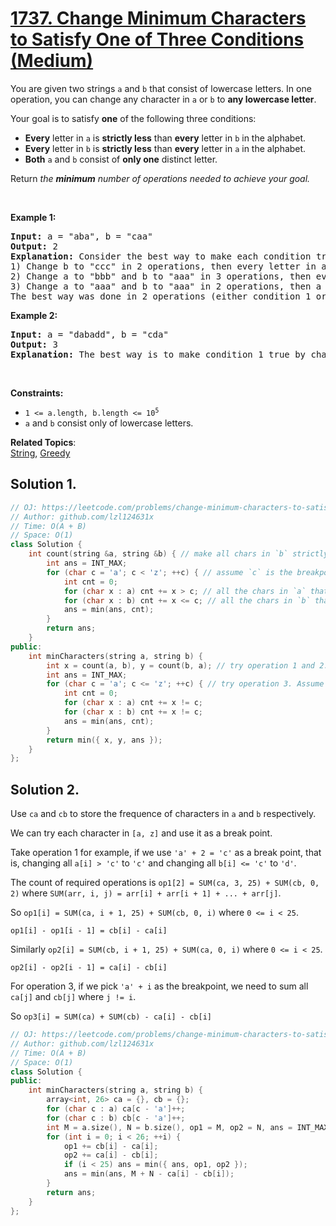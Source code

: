 # [1737. Change Minimum Characters to Satisfy One of Three Conditions (Medium)](https://leetcode.com/problems/change-minimum-characters-to-satisfy-one-of-three-conditions/)

<p>You are given two strings <code>a</code> and <code>b</code> that consist of lowercase letters. In one operation, you can change any character in <code>a</code> or <code>b</code> to <strong>any lowercase letter</strong>.</p>

<p>Your goal is to satisfy <strong>one</strong> of the following three conditions:</p>

<ul>
	<li><strong>Every</strong> letter in <code>a</code> is <strong>strictly less</strong> than <strong>every</strong> letter in <code>b</code> in the alphabet.</li>
	<li><strong>Every</strong> letter in <code>b</code> is <strong>strictly less</strong> than <strong>every</strong> letter in <code>a</code> in the alphabet.</li>
	<li><strong>Both</strong> <code>a</code> and <code>b</code> consist of <strong>only one</strong> distinct letter.</li>
</ul>

<p>Return <em>the <strong>minimum</strong> number of operations needed to achieve your goal.</em></p>

<p>&nbsp;</p>
<p><strong>Example 1:</strong></p>

<pre><strong>Input:</strong> a = "aba", b = "caa"
<strong>Output:</strong> 2
<strong>Explanation:</strong> Consider the best way to make each condition true:
1) Change b to "ccc" in 2 operations, then every letter in a is less than every letter in b.
2) Change a to "bbb" and b to "aaa" in 3 operations, then every letter in b is less than every letter in a.
3) Change a to "aaa" and b to "aaa" in 2 operations, then a and b consist of one distinct letter.
The best way was done in 2 operations (either condition 1 or condition 3).
</pre>

<p><strong>Example 2:</strong></p>

<pre><strong>Input:</strong> a = "dabadd", b = "cda"
<strong>Output:</strong> 3
<strong>Explanation:</strong> The best way is to make condition 1 true by changing b to "eee".
</pre>

<p>&nbsp;</p>
<p><strong>Constraints:</strong></p>

<ul>
	<li><code>1 &lt;= a.length, b.length &lt;= 10<sup>5</sup></code></li>
	<li><code>a</code> and <code>b</code> consist only of lowercase letters.</li>
</ul>


**Related Topics**:  
[String](https://leetcode.com/tag/string/), [Greedy](https://leetcode.com/tag/greedy/)

## Solution 1.

```cpp
// OJ: https://leetcode.com/problems/change-minimum-characters-to-satisfy-one-of-three-conditions/
// Author: github.com/lzl124631x
// Time: O(A + B)
// Space: O(1)
class Solution {
    int count(string &a, string &b) { // make all chars in `b` strictly greater than `a`.
        int ans = INT_MAX; 
        for (char c = 'a'; c < 'z'; ++c) { // assume `c` is the breakpoint -- make all chars in `a` <= `c` and all chars in `b` > `c`
            int cnt = 0;
            for (char x : a) cnt += x > c; // all the chars in `a` that `> c` should be changed.
            for (char x : b) cnt += x <= c; // all the chars in `b` that `<= c` should be changed.
            ans = min(ans, cnt);
        }
        return ans;
    }
public:
    int minCharacters(string a, string b) {
        int x = count(a, b), y = count(b, a); // try operation 1 and 2.
        int ans = INT_MAX;
        for (char c = 'a'; c <= 'z'; ++c) { // try operation 3. Assume we change all chars to `c`
            int cnt = 0;
            for (char x : a) cnt += x != c;
            for (char x : b) cnt += x != c;
            ans = min(ans, cnt);
        }
        return min({ x, y, ans });
    }
};
```

## Solution 2.

Use `ca` and `cb` to store the frequence of characters in `a` and `b` respectively.

We can try each character in `[a, z]` and use it as a break point.

Take operation 1 for example, if we use `'a' + 2 = 'c'` as a break point, that is, changing all `a[i] > 'c'` to `'c'` and changing all `b[i] <= 'c'` to `'d'`.

The count of required operations is `op1[2] = SUM(ca, 3, 25) + SUM(cb, 0, 2)` where `SUM(arr, i, j) = arr[i] + arr[i + 1] + ... + arr[j]`.

So `op1[i] = SUM(ca, i + 1, 25) + SUM(cb, 0, i)` where `0 <= i < 25`.

`op1[i] - op1[i - 1] = cb[i] - ca[i]`

Similarly `op2[i] = SUM(cb, i + 1, 25) + SUM(ca, 0, i)` where `0 <= i < 25`.

`op2[i] - op2[i - 1] = ca[i] - cb[i]`

For operation 3, if we pick `'a' + i` as the breakpoint, we need to sum all `ca[j]` and `cb[j]` where `j != i`.

So `op3[i] = SUM(ca) + SUM(cb) - ca[i] - cb[i]`

```cpp
// OJ: https://leetcode.com/problems/change-minimum-characters-to-satisfy-one-of-three-conditions/
// Author: github.com/lzl124631x
// Time: O(A + B)
// Space: O(1)
class Solution {
public:
    int minCharacters(string a, string b) {
        array<int, 26> ca = {}, cb = {};
        for (char c : a) ca[c - 'a']++;
        for (char c : b) cb[c - 'a']++;
        int M = a.size(), N = b.size(), op1 = M, op2 = N, ans = INT_MAX;
        for (int i = 0; i < 26; ++i) {
            op1 += cb[i] - ca[i];
            op2 += ca[i] - cb[i];
            if (i < 25) ans = min({ ans, op1, op2 });
            ans = min(ans, M + N - ca[i] - cb[i]);
        }
        return ans;
    }
};
```